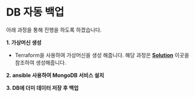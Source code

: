 # DB 자동 백업

아래 과정을 통해 진행을 하도록 하겠습니다.

**1. 가상머신 생성**

- Terraform을 사용하여 가상머신을 생성 해줍니다. 해당 과정은 [**Solution**](iac-on-vmware) 이곳을 참조하여 생성해줍니다.

**2. ansible 사용하여 MongoDB 서비스 설치**

**3. DB에 더미 데이터 저장 후 백업**
